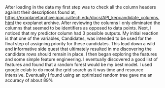 After loading in the data my first step was to check all the column headers against their descriptions found at, https://exoplanetarchive.ipac.caltech.edu/docs/API_kepcandidate_columns.html the exoplanet archive. After reviewing the columns I only eliminated the columns that seemed to be identifiers as opposed to data points.
Next, I noticed that my predictor column had 3 possible outputs. My initial reaction is that one of the variables, Candidates, was intended to be used for the final step of assigning priority for these candidates. This lead down a wild and informative side quest that ultimately resulted in me discovering the candidate rows should remain in place. 
I then began exploring the features and some simple feature engineering. I eventually discovered a good list of features and found that a random forest would be my best model. I used google colab to do most the grid search as it was time and resource intensive. Eventually I found using an optimized random tree gave me an accuracy of about 89%
